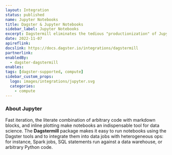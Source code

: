 ```yaml
---
layout: Integration
status: published
name: Jupyter Notebooks
title: Dagster & Jupyter Notebooks
sidebar_label: Jupyter Notebooks
excerpt: Dagstermill eliminates the tedious "productionization" of Jupyter notebooks.
date: 2022-11-07
apireflink:
docslink: https://docs.dagster.io/integrations/dagstermill
partnerlink:
enabledBy:
  - dagster-dagstermill
enables:
tags: [dagster-supported, compute]
sidebar_custom_props: 
  logo: images/integrations/jupyter.svg
  categories:
    - compute
---
```


### About Jupyter

Fast iteration, the literate combination of arbitrary code with markdown blocks, and inline plotting make notebooks an indispensable tool for data science. The **Dagstermill** package makes it easy to run notebooks using the Dagster tools and to integrate them into data jobs with heterogeneous ops: for instance, Spark jobs, SQL statements run against a data warehouse, or arbitrary Python code.
